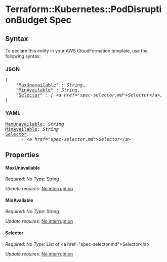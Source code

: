 # Terraform::Kubernetes::PodDisruptionBudget Spec

## Syntax

To declare this entity in your AWS CloudFormation template, use the following syntax:

### JSON

<pre>
{
    "<a href="#maxunavailable" title="MaxUnavailable">MaxUnavailable</a>" : <i>String</i>,
    "<a href="#minavailable" title="MinAvailable">MinAvailable</a>" : <i>String</i>,
    "<a href="#selector" title="Selector">Selector</a>" : <i>[ &lt;a href=&#34;spec-selector.md&#34;&gt;Selector&lt;/a&gt;, ... ]</i>
}
</pre>

### YAML

<pre>
<a href="#maxunavailable" title="MaxUnavailable">MaxUnavailable</a>: <i>String</i>
<a href="#minavailable" title="MinAvailable">MinAvailable</a>: <i>String</i>
<a href="#selector" title="Selector">Selector</a>: <i>
      - &lt;a href=&#34;spec-selector.md&#34;&gt;Selector&lt;/a&gt;</i>
</pre>

## Properties

#### MaxUnavailable

_Required_: No
_Type_: String

_Update requires_: [No interruption](https://docs.aws.amazon.com/AWSCloudFormation/latest/UserGuide/using-cfn-updating-stacks-update-behaviors.html#update-no-interrupt)

#### MinAvailable

_Required_: No
_Type_: String

_Update requires_: [No interruption](https://docs.aws.amazon.com/AWSCloudFormation/latest/UserGuide/using-cfn-updating-stacks-update-behaviors.html#update-no-interrupt)

#### Selector

_Required_: No
_Type_: List of &lt;a href=&#34;spec-selector.md&#34;&gt;Selector&lt;/a&gt;

_Update requires_: [No interruption](https://docs.aws.amazon.com/AWSCloudFormation/latest/UserGuide/using-cfn-updating-stacks-update-behaviors.html#update-no-interrupt)

